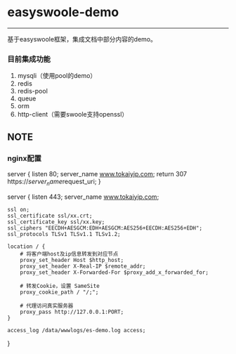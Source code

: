 # easyswoole-demo
---
基于easyswoole框架，集成文档中部分内容的demo。

### 目前集成功能
1. mysqli（使用pool的demo）
2. redis
3. redis-pool
4. queue
5. orm 
6. http-client（需要swoole支持openssl）

## NOTE

### nginx配置

server {
listen 80;
server_name www.tokaiyip.com;
return 307 https://$server_name$request_uri;
}

server {
listen 443;
server_name www.tokaiyip.com;

    ssl on;
    ssl_certificate ssl/xx.crt;
    ssl_certificate_key ssl/xx.key;
    ssl_ciphers "EECDH+AESGCM:EDH+AESGCM:AES256+EECDH:AES256+EDH";
    ssl_protocols TLSv1 TLSv1.1 TLSv1.2;

    location / {
        # 将客户端host及ip信息转发到对应节点
        proxy_set_header Host $http_host;
        proxy_set_header X-Real-IP $remote_addr;
        proxy_set_header X-Forwarded-For $proxy_add_x_forwarded_for;

        # 转发Cookie，设置 SameSite
        proxy_cookie_path / "/;";

        # 代理访问真实服务器
        proxy_pass http://127.0.0.1:PORT;
    }

    access_log /data/wwwlogs/es-demo.log access;
}

